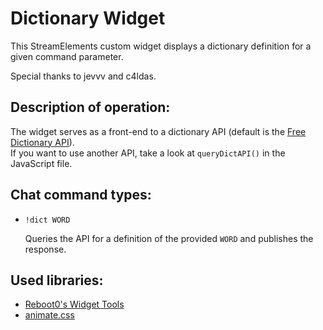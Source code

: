 # Dictionary Widget
This StreamElements custom widget displays a dictionary definition for a given command parameter.  

Special thanks to jevvv and c4ldas.  


## Description of operation:  
The widget serves as a front-end to a dictionary API (default is the [Free Dictionary API](https://dictionaryapi.dev/)).  
If you want to use another API, take a look at `queryDictAPI()` in the JavaScript file.  


## Chat command types:  
 - `!dict WORD`  
   
   Queries the API for a definition of the provided `WORD` and publishes the response.  


## Used libraries:  
 - [Reboot0's Widget Tools](https://reboot0-de.github.io/se-tools/index.html)  
 - [animate.css](https://github.com/animate-css/animate.css)
